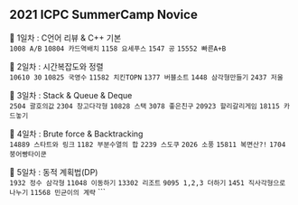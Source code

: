 ## 2021 ICPC SummerCamp Novice

👀 1일차 : C언어 리뷰 & C++ 기본<br>
```1008 A/B```  ```10804 카드역배치```  ```1158 요세푸스```  ```1547 공```  ```15552 빠른A+B``` 

👀 2일차 : 시간복잡도와 정렬<br>
```10610 30```  ```10825 국영수```  ```11582 치킨TOPN```  ```1377 버블소트```  ```1448 삼각형만들기```  ```2437 저울```  

👀 3일차 : Stack & Queue & Deque<br>
```2504 괄호의값```  ```2304 창고다각형```  ```10828 스택```  ```3078 좋은친구```  ```20923 할리갈리게임```  ```18115 카드놓기```  

👀 4일차 : Brute force & Backtracking<br>
```14889 스타트와 링크```  ```1182 부분수열의 합```  ```2239 스도쿠```  ```2026 소풍```  ```15811 복면산?!```  ```1704 붕어빵타이쿤```  

👀 5일차 : 동적 계획법(DP)<br>
```1932 정수 삼각형```  ```11048 이동하기```  ```13302 리조트```  ```9095 1,2,3 더하기```  ```1451 직사각형으로 나누기```  ```11568 민균이의 계략```  ```
